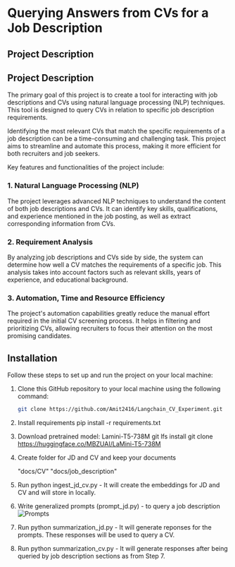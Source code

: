 # Querying Answers from CVs for a Job Description

## Project Description

## Project Description

The primary goal of this project is to create a tool for interacting with job descriptions and CVs using natural language processing (NLP) techniques. This tool is designed to query CVs in relation to specific job description requirements.

Identifying the most relevant CVs that match the specific requirements of a job description can be a time-consuming and challenging task. This project aims to streamline and automate this process, making it more efficient for both recruiters and job seekers.

Key features and functionalities of the project include:

### 1. Natural Language Processing (NLP)

The project leverages advanced NLP techniques to understand the content of both job descriptions and CVs. It can identify key skills, qualifications, and experience mentioned in the job posting, as well as extract corresponding information from CVs.

### 2. Requirement Analysis

By analyzing job descriptions and CVs side by side, the system can determine how well a CV matches the requirements of a specific job. This analysis takes into account factors such as relevant skills, years of experience, and educational background.


### 3. Automation, Time and Resource Efficiency

The project's automation capabilities greatly reduce the manual effort required in the initial CV screening process. It helps in filtering and prioritizing CVs, allowing recruiters to focus their attention on the most promising candidates.

## Installation

Follow these steps to set up and run the project on your local machine:


1. Clone this GitHub repository to your local machine using the following command:

   ```bash
   git clone https://github.com/Amit2416/Langchain_CV_Experiment.git

2. Install requirements
   pip install -r requirements.txt

3. Download pretrained model: Lamini-T5-738M
   git lfs install
   git clone https://huggingface.co/MBZUAI/LaMini-T5-738M

4. Create folder for JD and CV and keep your documents

   "docs/CV"
   "docs/job_description"

5. Run python ingest_jd_cv.py - It will create the embeddings for JD and CV and will store in locally. 

6. Write generalized prompts (prompt_jd.py) - to query a job description
   ![Prompts](https://github.com/Amit2416/Langchain_CV_Experiment/blob/main/Prompts.JPG)


8. Run python summarization_jd.py - It will generate reponses for the prompts. These responses will be used to query a CV.

9. Run python summarization_cv.py - It will generate responses after being queried by job description sections as from Step 7.







